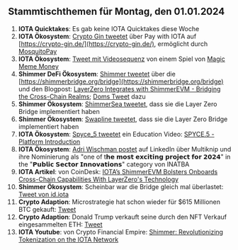 ## Stammtischthemen für Montag, den 01.01.2024

1. **IOTA Quicktakes**: Es gab keine IOTA Quicktakes diese Woche
2. **IOTA Ökosystem**: [Crypto Gin tweetet](https://x.com/Crypto_Gin21/status/1739302058874785926?s=20) über Pay with IOTA auf [https://crypto-gin.de/](https://crypto-gin.de/), ermöglicht durch [MosquitoPay](https://twitter.com/MosquitoPay)
3. **IOTA Ökosystem**: [Tweet mit Videosequenz](https://x.com/Mrniktomoose/status/1739665523909050641?s=20) von einem Spiel von [Magic Meme Money](https://twitter.com/Magic_MemeMoney)
4. **Shimmer DeFi Ökosystem**: [Shimmer tweetet](https://x.com/shimmernet/status/1739980832696087023?s=20) über die [https://shimmerbridge.org/bridge](https://shimmerbridge.org/bridge) und den Blogpost: [LayerZero Integrates with ShimmerEVM - Bridging the Cross-Chain Realms](https://blog.shimmer.network/layerzero-integrates-with-shimmerevm/); [Doms Tweet](https://x.com/DomSchiener/status/1740002518711541895?s=20) dazu
5. **Shimmer Ökosystem**: [ShimmerSea tweetet](https://x.com/ShimmerSeaDEX/status/1740012950461526089?s=20), dass sie die Layer Zero Bridge implementiert haben
6. **Shimmer Ökosystem**: [Swapline tweetet](https://x.com/SwaplineDEX/status/1740001842598199683?s=20), dass sie die Layer Zero Bridge implementiert haben
7. **IOTA Ökosystem**: [Spyce_5 tweetet](https://x.com/SPYCE_5/status/1739919289749057593?s=20) ein Education Video: [SPYCE.5 - Platform Introduction](https://www.youtube.com/watch?v=GWFiGGtTs28)
8. **IOTA Ökosystem**: [Adri Wischman postet](https://www.linkedin.com/posts/adri-wischmann_blockchain-dlt-iota-activity-7145003571523055616-NS3o/) auf LinkedIn über Multiknip und ihre Nominierung als "one of t𝗵𝗲 𝗺𝗼𝘀𝘁 𝗲𝘅𝗰𝗶𝘁𝗶𝗻𝗴 𝗽𝗿𝗼𝗷𝗲𝗰𝘁 𝗳𝗼𝗿 𝟮𝟬𝟮𝟰" in the "𝗣𝘂𝗯𝗹𝗶𝗰 𝗦𝗲𝗰𝘁𝗼𝗿 𝗜𝗻𝗻𝗼𝘃𝗮𝘁𝗶𝗼𝗻𝘀" category von INATBA
9. **IOTA Artikel**: von CoinDesk: [IOTA’s ShimmerEVM Bolsters Onboards Cross-Chain Capabilities With LayerZero's Technology](https://www.coindesk.com/tech/2023/12/27/iotas-shimmerevm-bolsters-onboards-cross-chain-capabilities-with-layerzeros-technology/)
10. **Shimmer Ökosystem**: Scheinbar war die Bridge gleich mal überlastet: [Tweet von id.iota](https://x.com/id_iota/status/1740036775299449203?s=20)
11. **Crypto Adaption**: Microstrategie hat schon wieder für $615 Millionen BTC gekauft: [Tweet](https://x.com/saylor/status/1739995636953485547?s=20)
12. **Crypto Adaption**: Donald Trump verkauft seine durch den NFT Verkauf eingesammelten ETH: [Tweet](https://x.com/ArkhamIntel/status/1740052834949972155?s=20)
13. **IOTA Youtube**: von Crypto Financial Empire: [Shimmer: Revolutionizing Tokenization on the IOTA Network](https://www.youtube.com/watch?v=PEAbJVLUZMk)
